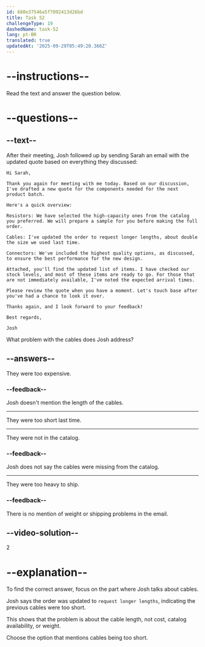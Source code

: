 ```yaml
---
id: 680e37546a5f7092413d26bd
title: Task 52
challengeType: 19
dashedName: task-52
lang: pt-BR
translated: true
updatedAt: '2025-09-29T05:49:20.366Z'
---
```


<!-- READING -->

# --instructions--

Read the text and answer the question below.

# --questions--

## --text--

After their meeting, Josh followed up by sending Sarah an email with the updated quote based on everything they discussed:

`Hi Sarah,`

`Thank you again for meeting with me today. Based on our discussion, I've drafted a new quote for the components needed for the next product batch.`

`Here's a quick overview:`

`Resistors: We have selected the high-capacity ones from the catalog you preferred. We will prepare a sample for you before making the full order.`

`Cables: I've updated the order to request longer lengths, about double the size we used last time.`

`Connectors: We've included the highest quality options, as discussed, to ensure the best performance for the new design.`

`Attached, you'll find the updated list of items. I have checked our stock levels, and most of these items are ready to go. For those that are not immediately available, I've noted the expected arrival times.`

`Please review the quote when you have a moment. Let's touch base after you've had a chance to look it over.`

`Thanks again, and I look forward to your feedback!`

`Best regards,`

`Josh`

What problem with the cables does Josh address?

## --answers--

They were too expensive.

### --feedback--

Josh doesn't mention the length of the cables.

---

They were too short last time.

---

They were not in the catalog.

### --feedback--

Josh does not say the cables were missing from the catalog.

---

They were too heavy to ship.

### --feedback--

There is no mention of weight or shipping problems in the email.

## --video-solution--

2

# --explanation--

To find the correct answer, focus on the part where Josh talks about cables.

Josh says the order was updated to `request longer lengths`, indicating the previous cables were too short. 

This shows that the problem is about the cable length, not cost, catalog availability, or weight.

Choose the option that mentions cables being too short.

